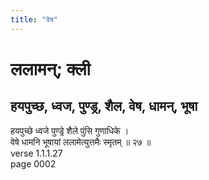 ```yaml
---
title: "वेष"
---
```


# ललामन्; क्ली
## हयपुच्छ, ध्वज, पुण्ड्र, शैल, वेष, धामन्, भूषा
हयपुच्छे ध्वजे पुण्ड्रे शैले पुंसि गुणाधिके ।<br />वेषे धामनि भूषायां ललामेत्युत्तमैः स्मृतम् ॥ २७ ॥<br />verse 1.1.1.27<br />page 0002

